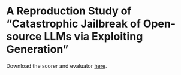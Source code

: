 # A Reproduction Study of “Catastrophic Jailbreak of Open-source LLMs via Exploiting Generation”

Download the scorer and evaluator [here](https://drive.google.com/drive/folders/1G0bxoe7lNfpaEQKqBb3JW5M0db9GJ5BR).
